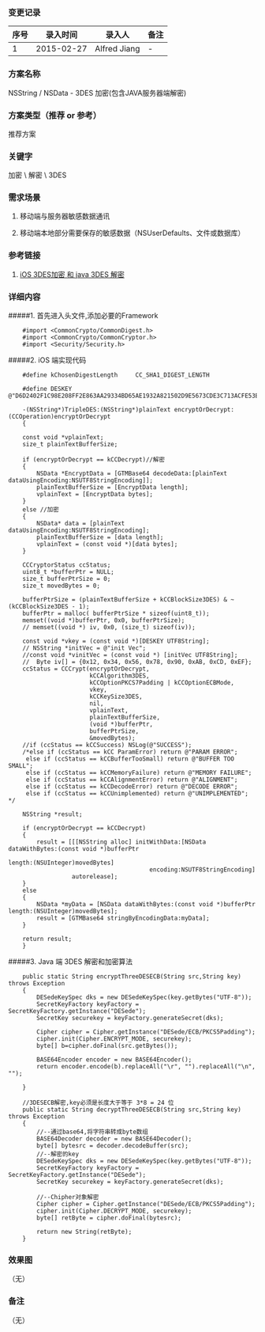 ### 变更记录
| 序号 | 录入时间 | 录入人 | 备注 |
| -- | -- | -- | -- |
| 1 | 2015-02-27 | Alfred Jiang | - |

### 方案名称
NSString / NSData - 3DES 加密(包含JAVA服务器端解密)

### 方案类型（推荐 or 参考）
推荐方案

### 关键字
加密 \ 解密 \ 3DES

### 需求场景
1. 移动端与服务器敏感数据通讯

2. 移动端本地部分需要保存的敏感数据（NSUserDefaults、文件或数据库）

### 参考链接
1. [iOS 3DES加密 和 java 3DES 解密](http://blog.csdn.net/justinjing0612/article/details/8482689)

### 详细内容
#####1. 首先进入头文件,添加必要的Framework

        #import <CommonCrypto/CommonDigest.h>
        #import <CommonCrypto/CommonCryptor.h>
        #import <Security/Security.h>

#####2. iOS 端实现代码

        #define kChosenDigestLength     CC_SHA1_DIGEST_LENGTH

        #define DESKEY @"D6D2402F1C98E208FF2E863AA29334BD65AE1932A821502D9E5673CDE3C713ACFE53E2103CD40ED6BEBB101B484CAE83D537806C6CB611AEE86ED2CA8C97BBE95CF8476066D419E8E833376B850172107844D394016715B2E47E0A6EECB3E83A361FA75FA44693F90D38C6F62029FCD8EA395ED868F9D718293E9C0E63194E87"

        -(NSString*)TripleDES:(NSString*)plainText encryptOrDecrypt:(CCOperation)encryptOrDecrypt
        {

        const void *vplainText;
        size_t plainTextBufferSize;

        if (encryptOrDecrypt == kCCDecrypt)//解密
        {
            NSData *EncryptData = [GTMBase64 decodeData:[plainText dataUsingEncoding:NSUTF8StringEncoding]];
            plainTextBufferSize = [EncryptData length];
            vplainText = [EncryptData bytes];
        }
        else //加密
        {
            NSData* data = [plainText dataUsingEncoding:NSUTF8StringEncoding];
            plainTextBufferSize = [data length];
            vplainText = (const void *)[data bytes];
        }

        CCCryptorStatus ccStatus;
        uint8_t *bufferPtr = NULL;
        size_t bufferPtrSize = 0;
        size_t movedBytes = 0;

        bufferPtrSize = (plainTextBufferSize + kCCBlockSize3DES) & ~(kCCBlockSize3DES - 1);
        bufferPtr = malloc( bufferPtrSize * sizeof(uint8_t));
        memset((void *)bufferPtr, 0x0, bufferPtrSize);
        // memset((void *) iv, 0x0, (size_t) sizeof(iv));

        const void *vkey = (const void *)[DESKEY UTF8String];
        // NSString *initVec = @"init Vec";
        //const void *vinitVec = (const void *) [initVec UTF8String];
        //  Byte iv[] = {0x12, 0x34, 0x56, 0x78, 0x90, 0xAB, 0xCD, 0xEF};
        ccStatus = CCCrypt(encryptOrDecrypt,
                           kCCAlgorithm3DES,
                           kCCOptionPKCS7Padding | kCCOptionECBMode,
                           vkey,
                           kCCKeySize3DES,
                           nil,
                           vplainText,
                           plainTextBufferSize,
                           (void *)bufferPtr,
                           bufferPtrSize,
                           &movedBytes);
        //if (ccStatus == kCCSuccess) NSLog(@"SUCCESS");
        /*else if (ccStatus == kCC ParamError) return @"PARAM ERROR";
         else if (ccStatus == kCCBufferTooSmall) return @"BUFFER TOO SMALL";
         else if (ccStatus == kCCMemoryFailure) return @"MEMORY FAILURE";
         else if (ccStatus == kCCAlignmentError) return @"ALIGNMENT";
         else if (ccStatus == kCCDecodeError) return @"DECODE ERROR";
         else if (ccStatus == kCCUnimplemented) return @"UNIMPLEMENTED"; */

        NSString *result;

        if (encryptOrDecrypt == kCCDecrypt)
        {
            result = [[[NSString alloc] initWithData:[NSData dataWithBytes:(const void *)bufferPtr
                                                                    length:(NSUInteger)movedBytes]
                                            encoding:NSUTF8StringEncoding]
                      autorelease];
        }
        else
        {
            NSData *myData = [NSData dataWithBytes:(const void *)bufferPtr length:(NSUInteger)movedBytes];
            result = [GTMBase64 stringByEncodingData:myData];
        }

        return result;
        }

#####3. Java 端 3DES 解密和加密算法

        public static String encryptThreeDESECB(String src,String key) throws Exception
        {
            DESedeKeySpec dks = new DESedeKeySpec(key.getBytes("UTF-8"));
            SecretKeyFactory keyFactory = SecretKeyFactory.getInstance("DESede");
            SecretKey securekey = keyFactory.generateSecret(dks);

            Cipher cipher = Cipher.getInstance("DESede/ECB/PKCS5Padding");
            cipher.init(Cipher.ENCRYPT_MODE, securekey);
            byte[] b=cipher.doFinal(src.getBytes());

            BASE64Encoder encoder = new BASE64Encoder();
            return encoder.encode(b).replaceAll("\r", "").replaceAll("\n", "");

        }

        //3DESECB解密,key必须是长度大于等于 3*8 = 24 位
        public static String decryptThreeDESECB(String src,String key) throws Exception
        {
            //--通过base64,将字符串转成byte数组
            BASE64Decoder decoder = new BASE64Decoder();
            byte[] bytesrc = decoder.decodeBuffer(src);
            //--解密的key
            DESedeKeySpec dks = new DESedeKeySpec(key.getBytes("UTF-8"));
            SecretKeyFactory keyFactory = SecretKeyFactory.getInstance("DESede");
            SecretKey securekey = keyFactory.generateSecret(dks);

            //--Chipher对象解密
            Cipher cipher = Cipher.getInstance("DESede/ECB/PKCS5Padding");
            cipher.init(Cipher.DECRYPT_MODE, securekey);
            byte[] retByte = cipher.doFinal(bytesrc);

            return new String(retByte);
        }

### 效果图
（无）

### 备注
（无）
